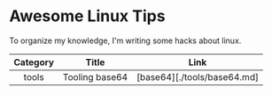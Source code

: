 # Awesome Linux Tips

To organize my knowledge, I'm writing some hacks about linux. 

|Category|Title|Link|
|:----:|:----:|:----:|
|tools|Tooling base64|[base64][./tools/base64.md]|